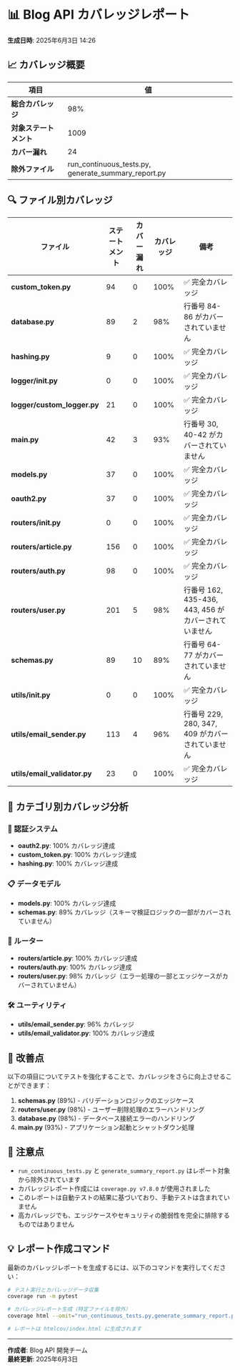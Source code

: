 # 📊 Blog API カバレッジレポート

**生成日時**: 2025年6月3日 14:26

## 📈 カバレッジ概要

| 項目 | 値 |
|------|-----|
| **総合カバレッジ** | 98% |
| **対象ステートメント** | 1009 |
| **カバー漏れ** | 24 |
| **除外ファイル** | run_continuous_tests.py, generate_summary_report.py |

## 🔍 ファイル別カバレッジ

| ファイル | ステートメント | カバー漏れ | カバレッジ | 備考 |
|---------|--------------|-----------|----------|------|
| **custom_token.py** | 94 | 0 | 100% | ✅ 完全カバレッジ |
| **database.py** | 89 | 2 | 98% | 行番号 84-86 がカバーされていません |
| **hashing.py** | 9 | 0 | 100% | ✅ 完全カバレッジ |
| **logger/__init__.py** | 0 | 0 | 100% | ✅ 完全カバレッジ |
| **logger/custom_logger.py** | 21 | 0 | 100% | ✅ 完全カバレッジ |
| **main.py** | 42 | 3 | 93% | 行番号 30, 40-42 がカバーされていません |
| **models.py** | 37 | 0 | 100% | ✅ 完全カバレッジ |
| **oauth2.py** | 37 | 0 | 100% | ✅ 完全カバレッジ |
| **routers/__init__.py** | 0 | 0 | 100% | ✅ 完全カバレッジ |
| **routers/article.py** | 156 | 0 | 100% | ✅ 完全カバレッジ |
| **routers/auth.py** | 98 | 0 | 100% | ✅ 完全カバレッジ |
| **routers/user.py** | 201 | 5 | 98% | 行番号 162, 435-436, 443, 456 がカバーされていません |
| **schemas.py** | 89 | 10 | 89% | 行番号 64-77 がカバーされていません |
| **utils/__init__.py** | 0 | 0 | 100% | ✅ 完全カバレッジ |
| **utils/email_sender.py** | 113 | 4 | 96% | 行番号 229, 280, 347, 409 がカバーされていません |
| **utils/email_validator.py** | 23 | 0 | 100% | ✅ 完全カバレッジ |

## 📝 カテゴリ別カバレッジ分析

### 🔐 認証システム
- **oauth2.py**: 100% カバレッジ達成
- **custom_token.py**: 100% カバレッジ達成
- **hashing.py**: 100% カバレッジ達成

### 📋 データモデル
- **models.py**: 100% カバレッジ達成
- **schemas.py**: 89% カバレッジ（スキーマ検証ロジックの一部がカバーされていません）

### 🔄 ルーター
- **routers/article.py**: 100% カバレッジ達成
- **routers/auth.py**: 100% カバレッジ達成
- **routers/user.py**: 98% カバレッジ（エラー処理の一部とエッジケースがカバーされていません）

### 🛠 ユーティリティ
- **utils/email_sender.py**: 96% カバレッジ
- **utils/email_validator.py**: 100% カバレッジ達成

## 🚀 改善点

以下の項目についてテストを強化することで、カバレッジをさらに向上させることができます：

1. **schemas.py** (89%) - バリデーションロジックのエッジケース
2. **routers/user.py** (98%) - ユーザー削除処理のエラーハンドリング
3. **database.py** (98%) - データベース接続エラーのハンドリング
4. **main.py** (93%) - アプリケーション起動とシャットダウン処理

## 📌 注意点

- `run_continuous_tests.py` と `generate_summary_report.py` はレポート対象から除外されています
- カバレッジレポート作成には `coverage.py v7.8.0` が使用されました
- このレポートは自動テストの結果に基づいており、手動テストは含まれていません
- 高カバレッジでも、エッジケースやセキュリティの脆弱性を完全に排除するものではありません

## 💡 レポート作成コマンド

最新のカバレッジレポートを生成するには、以下のコマンドを実行してください：

```bash
# テスト実行とカバレッジデータ収集
coverage run -m pytest

# カバレッジレポート生成（特定ファイルを除外）
coverage html --omit="run_continuous_tests.py,generate_summary_report.py"

# レポートは htmlcov/index.html に生成されます
```

---

**作成者**: Blog API 開発チーム  
**最終更新**: 2025年6月3日
